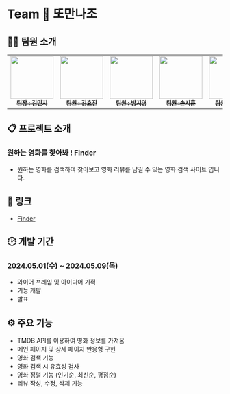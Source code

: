 # Team 👋 또만나조

## 🧑‍💻 팀원 소개
<table>
  <tbody>
    <tr>
      <td align="center"><a href="https://github.com/slsl2"><img src="https://avatars.githubusercontent.com/u/97243275?v=4" width="100px;" alt=""/><br /><sub><b> 팀장 : 김민지 </b></sub></a><br /></td>
      <td align="center"><a href="https://github.com/hyowls"><img src="https://avatars.githubusercontent.com/u/167041908?v=4" width="100px;" alt=""/><br /><sub><b> 팀원 : 김효진 </b></sub></a><br /></td>
      <td align="center"><a href="https://github.com/ziiYOU/"><img src="https://avatars.githubusercontent.com/u/112477905?v=4" width="100px;" alt=""/><br /><sub><b> 팀원 : 방지영 </b></sub></a><br /></td>
      <td align="center"><a href="https://github.com/SonJihun507"><img src="https://avatars.githubusercontent.com/u/164464388?v=4" width="100px;" alt=""/><br /><sub><b> 팀원 :손지훈 </b></sub></a><br /></td>
        <td align="center"><a href="https://github.com/ejunyang"><img src="https://avatars.githubusercontent.com/u/48206065?v=4" width="100px;" alt=""/><br /><sub><b> 팀원 : 양이준 </b></sub></a><br /></td>
         <td align="center"><a href="https://github.com/computer-note"><img src="https://avatars.githubusercontent.com/u/161008439?v=4" width="100px;" alt=""/><br /><sub><b> 팀원 : 최진욱 </b></sub></a><br /></td>
    </tr>
  </tbody>
</table>

## 📋 프로젝트 소개
<h3>원하는 영화를 찾아봐 ! Finder</h3>

- 원하는 영화를 검색하여 찾아보고 영화 리뷰를 남길 수 있는 영화 검색 사이트 입니다.

## 📌 링크
 - <a href="https://www.naver.com" target="_blank">Finder</a>

## 🕑 개발 기간
<h3>2024.05.01(수) ~ 2024.05.09(목)</h3>

- 와이어 프레임 및 아이디어 기획
- 기능 개발
- 발표

## ⚙️ 주요 기능
- TMDB API를 이용하여 영화 정보를 가져옴
- 메인 페이지 및 상세 페이지 반응형 구현
- 영화 검색 기능
- 영화 검색 시 유효성 검사 
- 영화 정렬 기능 (인기순, 최신순, 평점순)
- 리뷰 작성, 수정, 삭제 기능
